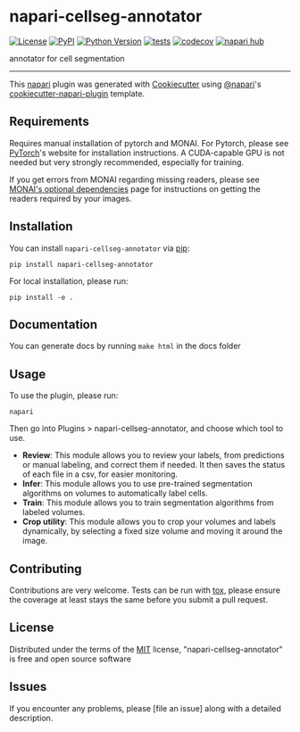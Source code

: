 # napari-cellseg-annotator

[![License](https://img.shields.io/pypi/l/napari-cellseg-annotator.svg?color=green)](https://github.com/C_Achard/napari-cellseg-annotator/raw/main/LICENSE)
[![PyPI](https://img.shields.io/pypi/v/napari-cellseg-annotator.svg?color=green)](https://pypi.org/project/napari-cellseg-annotator)
[![Python Version](https://img.shields.io/pypi/pyversions/napari-cellseg-annotator.svg?color=green)](https://python.org)
[![tests](https://github.com/C_Achard/napari-cellseg-annotator/workflows/tests/badge.svg)](https://github.com/C_Achard/napari-cellseg-annotator/actions)
[![codecov](https://codecov.io/gh/C_Achard/napari-cellseg-annotator/branch/main/graph/badge.svg)](https://codecov.io/gh/C_Achard/napari-cellseg-annotator)
[![napari hub](https://img.shields.io/endpoint?url=https://api.napari-hub.org/shields/napari-cellseg-annotator)](https://napari-hub.org/plugins/napari-cellseg-annotator)

annotator for cell segmentation

----------------------------------

This [napari] plugin was generated with [Cookiecutter] using [@napari]'s [cookiecutter-napari-plugin] template.

<!--
Don't miss the full getting started guide to set up your new package:
https://github.com/napari/cookiecutter-napari-plugin#getting-started

and review the napari docs for plugin developers:
https://napari.org/plugins/stable/index.html
-->

## Requirements

Requires manual installation of pytorch and MONAI.
For Pytorch, please see [PyTorch]'s website for installation instructions.
A CUDA-capable GPU is not needed but very strongly recommended, especially for training.

If you get errors from MONAI regarding missing readers, please see [MONAI's optional dependencies] page for instructions on getting the readers required by your images.


## Installation

You can install `napari-cellseg-annotator` via [pip]:

    pip install napari-cellseg-annotator

For local installation, please run:

```
pip install -e .
```

## Documentation

You can generate docs by running ``make html`` in the docs folder

## Usage

To use the plugin, please run:
```
napari
```
Then go into Plugins > napari-cellseg-annotator, and choose which tool to use.

- **Review**: This module allows you to review your labels, from predictions or manual labeling, and correct them if needed. It then saves the status of each file in a csv, for easier monitoring.
- **Infer**: This module allows you to use pre-trained segmentation algorithms on volumes to automatically label cells.
- **Train**:  This module allows you to train segmentation algorithms from labeled volumes.
- **Crop utility**: This module allows you to crop your volumes and labels dynamically, by selecting a fixed size volume and moving it around the image.

## Contributing

Contributions are very welcome. Tests can be run with [tox], please ensure
the coverage at least stays the same before you submit a pull request.

## License

Distributed under the terms of the [MIT] license,
"napari-cellseg-annotator" is free and open source software

## Issues

If you encounter any problems, please [file an issue] along with a detailed description.

[napari]: https://github.com/napari/napari
[Cookiecutter]: https://github.com/audreyr/cookiecutter
[@napari]: https://github.com/napari
[MIT]: http://opensource.org/licenses/MIT
[BSD-3]: http://opensource.org/licenses/BSD-3-Clause
[GNU GPL v3.0]: http://www.gnu.org/licenses/gpl-3.0.txt
[GNU LGPL v3.0]: http://www.gnu.org/licenses/lgpl-3.0.txt
[Apache Software License 2.0]: http://www.apache.org/licenses/LICENSE-2.0
[Mozilla Public License 2.0]: https://www.mozilla.org/media/MPL/2.0/index.txt
[cookiecutter-napari-plugin]: https://github.com/napari/cookiecutter-napari-plugin

[napari]: https://github.com/napari/napari
[tox]: https://tox.readthedocs.io/en/latest/
[pip]: https://pypi.org/project/pip/
[PyPI]: https://pypi.org/

[PyTorch]: https://pytorch.org/get-started/locally/
[MONAI's optional dependencies]: https://docs.monai.io/en/stable/installation.html#installing-the-recommended-dependencies